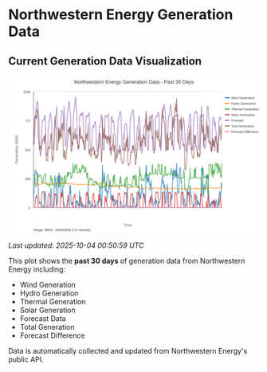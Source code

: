# Northwestern Energy Generation Data

## Current Generation Data Visualization

![Northwestern Energy Generation Data](images/nwe_generation_plot.svg)

*Last updated: 2025-10-04 00:50:59 UTC*

This plot shows the **past 30 days** of generation data from Northwestern Energy including:
- Wind Generation
- Hydro Generation  
- Thermal Generation
- Solar Generation
- Forecast Data
- Total Generation
- Forecast Difference

Data is automatically collected and updated from Northwestern Energy's public API.

